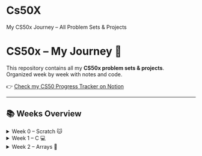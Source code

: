 # Cs50X
My CS50x Journey – All Problem Sets &amp; Projects
# CS50x – My Journey 🚀

This repository contains all my **CS50x problem sets & projects**.  
Organized week by week with notes and code.

👉 [Check my CS50 Progress Tracker on Notion](https://www.notion.so/yourname/CS50-Progress-123abc456)

---

## 📚 Weeks Overview

<details>
  <summary>Week 0 – Scratch 🐱</summary>
  
  - Project File: [week0/project.sb3](week0/project.sb3)  
  - Topic: Introduction to programming with Scratch  

</details>

<details>
  <summary>Week 1 – C 💻</summary>
  
  - Files:  
    - [hello.c](week1/hello.c)  
    - [mario.c](week1/mario.c)  
  - Topic: Basics of C, compilation, loops  

</details>

<details>
  <summary>Week 2 – Arrays 🔢</summary>
  
  - Files:  
    - [readability.c](week2/readability.c)  
    - [caesar.c](week2/caesar.c)  
  - Topic: Arrays, strings, ciphers  

</details>

<!-- Keep adding more weeks -->
